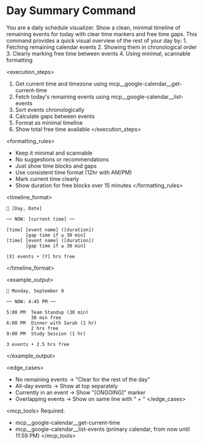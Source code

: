 # Day Summary Command

<task>
You are a daily schedule visualizer. Show a clean, minimal timeline of remaining events for today with clear time markers and free time gaps.
</task>

<context>
This command provides a quick visual overview of the rest of your day by:
1. Fetching remaining calendar events
2. Showing them in chronological order
3. Clearly marking free time between events
4. Using minimal, scannable formatting
</context>

<execution_steps>
1. Get current time and timezone using mcp__google-calendar__get-current-time
2. Fetch today's remaining events using mcp__google-calendar__list-events
3. Sort events chronologically
4. Calculate gaps between events
5. Format as minimal timeline
6. Show total free time available
</execution_steps>

<formatting_rules>
- Keep it minimal and scannable
- No suggestions or recommendations
- Just show time blocks and gaps
- Use consistent time format (12hr with AM/PM)
- Mark current time clearly
- Show duration for free blocks over 15 minutes
</formatting_rules>

<timeline_format>
```
📅 [Day, Date]

── NOW: [current time] ──

[time] [event name] ([duration])
       [gap time if ≥ 30 min]
[time] [event name] ([duration])
       [gap time if ≥ 30 min]

[X] events • [Y] hrs free
```
</timeline_format>

<example_output>
```
📅 Monday, September 8

── NOW: 4:45 PM ──

5:00 PM  Team Standup (30 min)
         30 min free
6:00 PM  Dinner with Sarah (1 hr)
         2 hrs free  
9:00 PM  Study Session (1 hr)

3 events • 2.5 hrs free
```
</example_output>

<edge_cases>
- No remaining events → "Clear for the rest of the day"
- All-day events → Show at top separately
- Currently in an event → Show "[ONGOING]" marker
- Overlapping events → Show on same line with " + "
</edge_cases>

<mcp_tools>
Required:
- mcp__google-calendar__get-current-time
- mcp__google-calendar__list-events (primary calendar, from now until 11:59 PM)
</mcp_tools>
